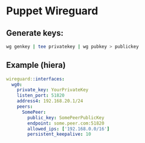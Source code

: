 # Puppet Wireguard

## Generate keys:
```sh
wg genkey | tee privatekey | wg pubkey > publickey
```

## Example (hiera)
```yaml
wireguard::interfaces:
  wg0:
    private_key: YourPrivateKey
    listen_port: 51820
    address4: 192.168.20.1/24
    peers:
      SomePeer:
        public_key: SomePeerPublicKey
        endpoint: some.peer.com:51820
        allowed_ips: ['192.168.0.0/16']
        persistent_keepalive: 10
```
